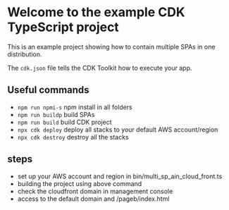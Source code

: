 # Welcome to the example CDK TypeScript project

This is an example project showing how to contain multiple SPAs in one distribution.

The `cdk.json` file tells the CDK Toolkit how to execute your app.

## Useful commands

- `npm run npmi-s` npm install in all folders
- `npm run buildp` build SPAs
- `npm run build` build CDK project
- `npx cdk deploy` deploy all stacks to your default AWS account/region
- `npx cdk destroy` destroy all the stacks

## steps

- set up your AWS account and region in bin/multi_sp_ain_cloud_front.ts
- building the project using above command
- check the cloudfront domain in management console
- access to the default domain and /pageb/index.html
